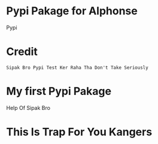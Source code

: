 # Pypi Pakage for Alphonse

Pypi
# Credit

`Sipak Bro Pypi Test Ker Raha Tha Don't Take Seriously`

# My first Pypi Pakage 
Help Of Sipak Bro 

# This Is Trap For You Kangers 


